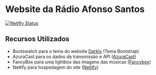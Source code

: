 # Website da Rádio Afonso Santos

[![Netlify Status](https://api.netlify.com/api/v1/badges/a734a27c-44a4-4299-9a96-8fae7fe593be/deploy-status)](https://app.netlify.com/sites/radio-afonsosantos/deploys)

## Recursos Utilizados

- Bootswatch para o tema do website [Darkly](https://bootswatch.com/darkly) (Tema Bootstrap)
- AzuraCast para os dados da transmissão e API ([AzuraCast](https://www.azuracast.com))
- FancyBox para uma lightbox das imagens das músicas ([Fancybox](https://www.fancyapps.com/fancybox/3/))
- Netlify para hospedagem do site ([Netlify](https://www.netlify.com/))
